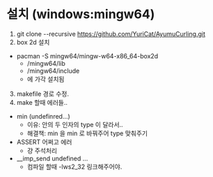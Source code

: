 
# 설치 (windows:mingw64)
1. git clone --recursive https://github.com/YuriCat/AyumuCurling.git
2. box 2d 설치
- pacman -S mingw64/mingw-w64-x86_64-box2d
  - /mingw64/lib
  - /mingw64/include
  - 에 가각 설치됨
3. makefile 경로 수정.
4. make 할때 에러들..
  - min (undefinred...)
    - 이유: 안의 두 인자의 type 이 달라서..
    - 해결책: min 을 min<int> 로 바꿔주어 type 맞춰주기
  - ASSERT 어쩌고 에러
    - 걍 주석처리
  - __imp_send undefined ...
    - 컴파일 할때 -lws2_32 링크해주어야.
